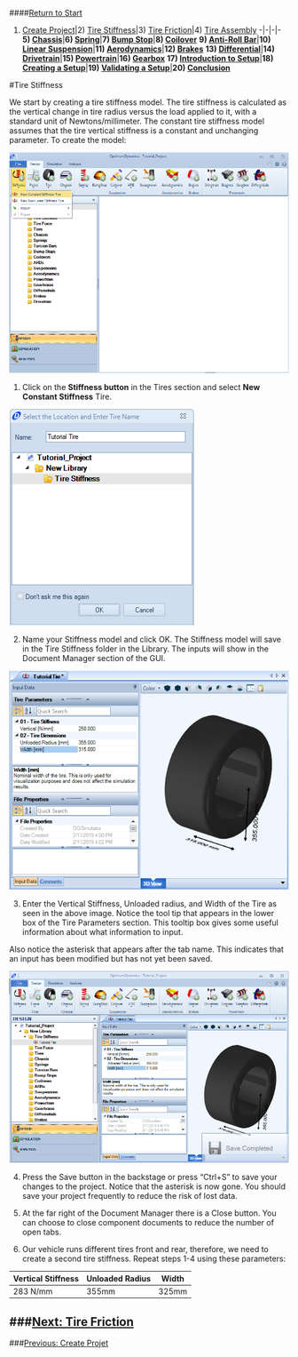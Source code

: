 ####[Return to Start](1_Tutorial_1.md)

1) [Create Project](2_Create_Project.md)|2) [Tire Stiffness](3_Tire_Stiffness.md)|3) [Tire Friction](4_Tire_Friction.md)|4) [Tire Assembly](5_TireAssy.md)
-|-|-|-
__5) [Chassis](6_Chassis.md)__|__6) [Spring](7_Spring.md)__|__7) [Bump Stop](8_BumpStop.md)__|__8) [Coilover](9_Coilover.md)__
__9) [Anti-Roll Bar](10_ARB.md)__|__10) [Linear Suspension](11_LinearSus.md)__|__11) [Aerodynamics](12_Aero.md)__|__12) [Brakes](13_Brakes.md)__
__13) [Differential](14_Diff.md)__|__14) [Drivetrain](15_DT.md)__|__15) [Powertrain](16_Powertrain.md)__|__16) [Gearbox](17_Gearbox.md)__
__17) [Introduction to Setup](18_Setupintro.md)__|__18) [Creating a Setup](19_Setup.md)__|__19) [Validating a Setup](20_ValidateSetup.md)__|__20) [Conclusion](21_Conclusion.md)__

#Tire Stiffness

We start by creating a tire stiffness model. The tire stiffness is calculated as the vertical change in tire radius versus the load applied to it, with a standard unit of Newtons/millimeter. The constant tire stiffness model assumes that the tire vertical stiffness is a constant and unchanging parameter. To create the model:

![Stiffness Button](../img/constant_stiff_tire.png)

1) Click on the __Stiffness button__ in the Tires section and select __New Constant Stiffness__ Tire.

![Tire Name](../img/tire_stiff_name.PNG)

2) Name your Stiffness model and click OK. The Stiffness model will save in the Tire Stiffness folder in the Library. The inputs will show in the Document Manager section of the GUI. 

![Tire Parameters](../img/tire_stiff_param.png)

3) Enter the Vertical Stiffness, Unloaded radius, and Width of the Tire as seen in the above image. Notice the tool tip that appears in the lower box of the Tire Parameters section. This tooltip box gives some useful information about what information to input. 

Also notice the asterisk that appears after the tab name. This indicates that an input has been modified but has not yet been saved.

![Save Tire](../img/save_tire.png)

4) Press the Save button in the backstage or press “Ctrl+S” to save your changes to the project. Notice that the asterisk is now gone. You should save your project frequently to reduce the risk of lost data. 

5) At the far right of the Document Manager there is a Close button. You can choose to close component documents to reduce the number of open tabs.

6) Our vehicle runs different tires front and rear, therefore, we need to create a second tire stiffness.  Repeat steps 1-4 using these parameters:

Vertical Stiffness|Unloaded Radius|Width
-|-|-
283 N/mm|355mm|325mm

###[Next: Tire Friction](4_Tire_Friction.md)
--------------------------------------------------------
###[Previous: Create Projet](2_Create_Project.md)